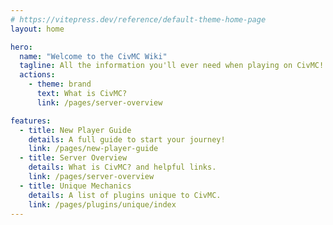 ```yaml
---
# https://vitepress.dev/reference/default-theme-home-page
layout: home

hero:
  name: "Welcome to the CivMC Wiki"
  tagline: All the information you'll ever need when playing on CivMC!
  actions:
    - theme: brand
      text: What is CivMC?
      link: /pages/server-overview

features:
  - title: New Player Guide
    details: A full guide to start your journey!
    link: /pages/new-player-guide
  - title: Server Overview
    details: What is CivMC? and helpful links.
    link: /pages/server-overview
  - title: Unique Mechanics
    details: A list of plugins unique to CivMC.
    link: /pages/plugins/unique/index
---
```

